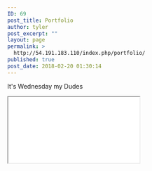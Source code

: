 ```yaml
---
ID: 69
post_title: Portfolio
author: tyler
post_excerpt: ""
layout: page
permalink: >
  http://54.191.183.110/index.php/portfolio/
published: true
post_date: 2018-02-20 01:30:14
---
```

It's Wednesday my Dudes
<iframe src=”http://54.191.183.110/Quinn/Quinn.html” width=”1280” height=”870″></iframe>